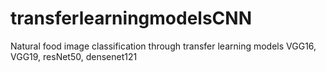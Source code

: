 # transferlearningmodelsCNN
Natural food image classification through transfer learning models VGG16, VGG19, resNet50, densenet121

